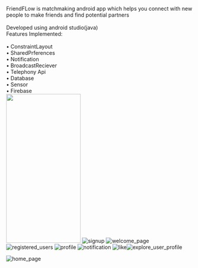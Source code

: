 FriendFLow is matchmaking android app which helps you connect with new people to make friends and find potential partners<br>
<br>
Developed using android studio(java)<br>
Features Implemented:<br><br>
•	ConstraintLayout <br>
•	SharedPrferences <br>
•	Notification <br>
•	BroadcastReciever <br>
•	Telephony Api <br>
•	Database <br>
•	Sensor <br>
•	Firebase <br>
<img src="https://github.com/vikyathshettyy/FriendFLow/assets/133582265/c3dc294e-653d-44fd-a793-2bb60e03acc0" width="200" height="400"/>
![signup](https://github.com/vikyathshettyy/FriendFLow/assets/133582265/c3dc294e-653d-44fd-a793-2bb60e03acc0)
![welcome_page](https://github.com/vikyathshettyy/FriendFLow/assets/133582265/91446da3-08c8-4d71-8f37-0c8b1804d9cf)
![registered_users](https://github.com/vikyathshettyy/FriendFLow/assets/133582265/5a1a1247-5a28-4986-b787-b588f8908661)
![profile](https://github.com/vikyathshettyy/FriendFLow/assets/133582265/6754b632-1dd9-461e-8c29-fc89e2292ad3)
![notification](https://github.com/vikyathshettyy/FriendFLow/assets/133582265/e613f7fb-07bb-4ede-8417-6afc74a0c977)
![like](https://github.com/vikyathshettyy/FriendFLow/assets/133582265/5ce9ec7e-8a49-467c-85e8-2661ed465ff0)![explore_user_profile](https://github.com/vikyathshettyy/FriendFLow/assets/133582265/5a14ef9e-b025-4da0-926c-cc473eba2135)

![home_page](https://github.com/vikyathshettyy/FriendFLow/assets/133582265/4edeb7ee-3908-47e1-813b-062c0b129b8a)
